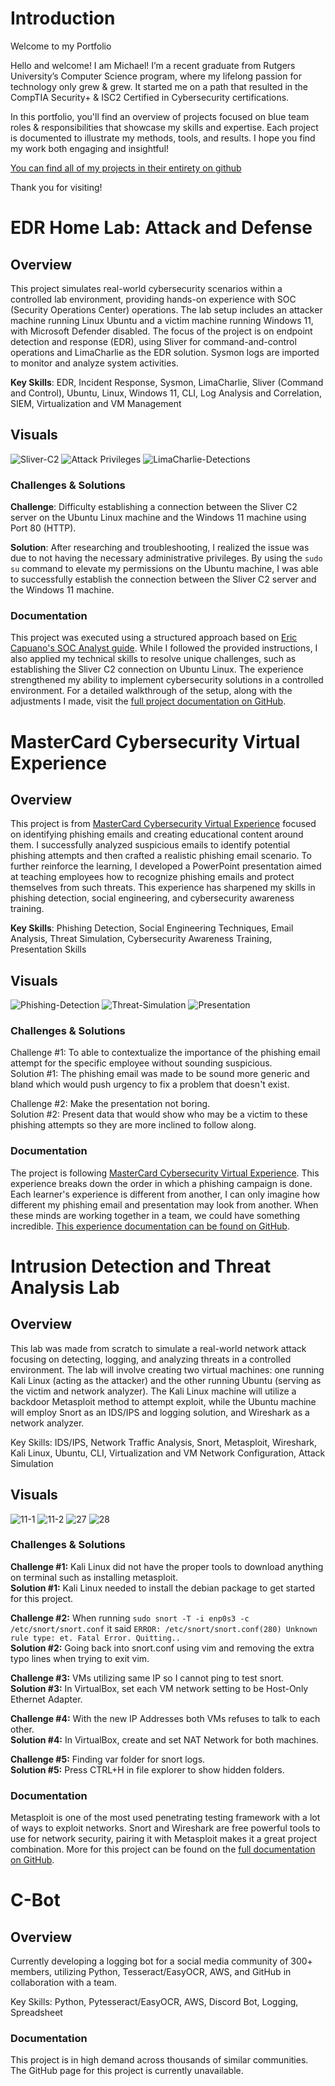 # Introduction
Welcome to my Portfolio

Hello and welcome! I am Michael! I’m a recent graduate from Rutgers University’s Computer Science program, where my lifelong passion for technology only grew & grew. It started me on a path that resulted in the CompTIA Security+ & ISC2 Certified in Cybersecurity certifications.

In this portfolio, you'll find an overview of projects focused on blue team roles & responsibilities that showcase my skills and expertise. Each project is documented to illustrate my methods, tools, and results. I hope you find my work both engaging and insightful!

[You can find all of my projects in their entirety on github](https://github.com/michaellu0310?tab=repositories)

Thank you for visiting!

# EDR Home Lab: Attack and Defense

## Overview

This project simulates real-world cybersecurity scenarios within a controlled lab environment, providing hands-on experience with SOC (Security Operations Center) operations. The lab setup includes an attacker machine running Linux Ubuntu and a victim machine running Windows 11, with Microsoft Defender disabled. The focus of the project is on endpoint detection and response (EDR), using Sliver for command-and-control operations and LimaCharlie as the EDR solution. Sysmon logs are imported to monitor and analyze system activities.

**Key Skills**: EDR, Incident Response, Sysmon, LimaCharlie, Sliver (Command and Control), Ubuntu, Linux, Windows 11, CLI, Log Analysis and Correlation, SIEM, Virtualization and VM Management

## Visuals

![Sliver-C2](https://github.com/user-attachments/assets/8a48095c-e7fb-401c-b75a-fa29f66640e4)
![Attack Privileges](https://github.com/user-attachments/assets/bfdea9d5-591c-4d09-b0e7-98f013ec8124)
![LimaCharlie-Detections](https://github.com/user-attachments/assets/d4cb0ce6-c667-4a07-b7a7-79fea6f73b1f)

### Challenges & Solutions

**Challenge**: Difficulty establishing a connection between the Sliver C2 server on the Ubuntu Linux machine and the Windows 11 machine using Port 80 (HTTP).

**Solution**: After researching and troubleshooting, I realized the issue was due to not having the necessary administrative privileges. By using the `sudo su` command to elevate my permissions on the Ubuntu machine, I was able to successfully establish the connection between the Sliver C2 server and the Windows 11 machine.

### Documentation

This project was executed using a structured approach based on [Eric Capuano's SOC Analyst guide](https://blog.ecapuano.com/p/so-you-want-to-be-a-soc-analyst-intro). While I followed the provided instructions, I also applied my technical skills to resolve unique challenges, such as establishing the Sliver C2 connection on Ubuntu Linux. The experience strengthened my ability to implement cybersecurity solutions in a controlled environment. For a detailed walkthrough of the setup, along with the adjustments I made, visit the [full project documentation on GitHub](https://github.com/michaellu0310/EDR-Attack-n-Defense).


# MasterCard Cybersecurity Virtual Experience

## Overview
This project is from [MasterCard Cybersecurity Virtual Experience](https://www.theforage.com/simulations/mastercard/cybersecurity-t8ye) focused on identifying phishing emails and creating educational content around them. I successfully analyzed suspicious emails to identify potential phishing attempts and then crafted a realistic phishing email scenario. To further reinforce the learning, I developed a PowerPoint presentation aimed at teaching employees how to recognize phishing emails and protect themselves from such threats. This experience has sharpened my skills in phishing detection, social engineering, and cybersecurity awareness training.

**Key Skills**: Phishing Detection, Social Engineering Techniques, Email Analysis, Threat Simulation, Cybersecurity Awareness Training, Presentation Skills

## Visuals
![Phishing-Detection](https://github.com/user-attachments/assets/baa14f01-2a88-4bdf-9abb-5ab01ef26ea1)
![Threat-Simulation](https://github.com/user-attachments/assets/d4bc6748-f8bb-4d4c-9093-18b9579cbfe8)
![Presentation](https://github.com/user-attachments/assets/ab772250-28bc-434a-b2a8-cde668694d41)

### Challenges & Solutions
Challenge #1: To able to contextualize the importance of the phishing email attempt for the specific employee without sounding suspicious.\
Solution #1: The phishing email was made to be sound more generic and bland which would push urgency to fix a problem that doesn't exist.


Challenge #2: Make the presentation not boring.\
Solution #2: Present data that would show who may be a victim to these phishing attempts so they are more inclined to follow along.


### Documentation
The project is following [MasterCard Cybersecurity Virtual Experience](https://www.theforage.com/simulations/mastercard/cybersecurity-t8ye). This experience breaks down the order in which a phishing campaign is done. Each learner's experience is different from another, I can only imagine how different  my phishing email and presentation may look from another. When these minds are working together in a team, we could have something incredible. [This experience documentation can be found on GitHub](https://github.com/michaellu0310/mastercard-forage-simulation).


# Intrusion Detection and Threat Analysis Lab

## Overview
This lab was made from scratch to simulate a real-world network attack focusing on detecting, logging, and analyzing threats in a controlled environment. The lab will involve creating two virtual machines: one running Kali Linux (acting as the attacker) and the other running Ubuntu (serving as the victim and network analyzer). The Kali Linux machine will utilize a backdoor Metasploit method to attempt exploit, while the Ubuntu machine will employ Snort as an IDS/IPS and logging solution, and Wireshark as a network analyzer.

Key Skills: IDS/IPS, Network Traffic Analysis, Snort, Metasploit, Wireshark, Kali Linux, Ubuntu, CLI, Virtualization and VM Network Configuration, Attack Simulation

## Visuals
![11-1](https://github.com/user-attachments/assets/64dc2f2f-9944-49ab-a4ef-6d915b3b7cd3)
![11-2](https://github.com/user-attachments/assets/1d99d651-3cd3-455d-a760-a40658f4fb37)
![27](https://github.com/user-attachments/assets/3f5b71ca-ea34-48e2-b29d-5e876e9400f3)
![28](https://github.com/user-attachments/assets/95477b90-74e6-4486-9958-512eea00289e)

### Challenges & Solutions

**Challenge #1:** Kali Linux did not have the proper tools to download anything on terminal such as installing metasploit.\
**Solution #1:** Kali Linux needed to install the debian package to get started for this project.

**Challenge #2:** When running ```sudo snort -T -i enp0s3 -c /etc/snort/snort.conf``` it said ```ERROR: /etc/snort/snort.conf(280) Unknown rule type: et. Fatal Error. Quitting..```\
**Solution #2:** Going back into snort.conf using vim and removing the extra typo lines when trying to exit vim.

**Challenge #3:** VMs utilizing same IP so I cannot ping to test snort.\
**Solution #3:** In VirtualBox, set each VM network setting to be Host-Only Ethernet Adapter.

**Challenge #4:** With the new IP Addresses both VMs refuses to talk to each other.\
**Solution #4:** In VirtualBox, create and set NAT Network for both machines.

**Challenge #5:** Finding var folder for snort logs.\
**Solution #5:** Press CTRL+H in file explorer to show hidden folders.

### Documentation
Metasploit is one of the most used penetrating testing framework with a lot of ways to exploit networks. Snort and Wireshark are free powerful tools to use for network security, pairing it with Metasploit makes it a great project combination. More for this project can be found on the [full documentation on GitHub](https://github.com/michaellu0310/Intrusion-Detection-and-Threat-Analysis-Lab).

# C-Bot

## Overview
Currently developing a logging bot for a social media community of 300+ members, utilizing Python, Tesseract/EasyOCR, AWS, and GitHub in collaboration with a team.

Key Skills: Python, Pytesseract/EasyOCR, AWS, Discord Bot, Logging, Spreadsheet

### Documentation
This project is in high demand across thousands of similar communities. The GitHub page for this project is currently unavailable.
